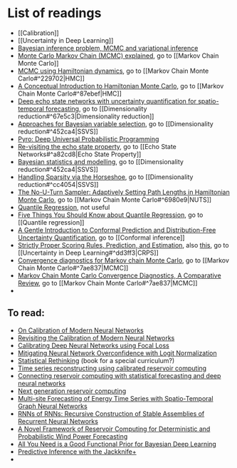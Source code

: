 # List of readings
- [[Calibration]]
- [[Uncertainty in Deep Learning]]
- [Bayesian inference problem, MCMC and variational inference](https://towardsdatascience.com/bayesian-inference-problem-mcmc-and-variational-inference-25a8aa9bce29) 
- [Monte Carlo Markov Chain (MCMC) explained](https://towardsdatascience.com/monte-carlo-markov-chain-mcmc-explained-94e3a6c8de11), go to [[Markov Chain Monte Carlo]]
- [MCMC using Hamiltonian dynamics](https://arxiv.org/pdf/1206.1901.pdf), go to [[Markov Chain Monte Carlo#^229702|HMC]]
- [A Conceptual Introduction to Hamiltonian Monte Carlo](https://arxiv.org/pdf/1701.02434.pdf), go to [[Markov Chain Monte Carlo#^87ebef|HMC]]
- [Deep echo state networks with uncertainty quantification for spatio-temporal forecasting](https://onlinelibrary.wiley.com/doi/epdf/10.1002/env.2553), go to [[Dimensionality reduction#^67e5c3|Dimensionality reduction]]
- [Approaches for Bayesian variable selection](https://www3.stat.sinica.edu.tw/statistica/oldpdf/A7n26.pdf), go to [[Dimensionality reduction#^452ca4|SSVS]]
- [Pyro: Deep Universal Probabilistic Programming](https://jmlr.org/papers/volume20/18-403/18-403.pdf)
- [Re-visiting the echo state property](https://www.researchgate.net/publication/230656358_Re-visiting_the_echo_state_property), go to [[Echo State Networks#^a82cd8|Echo State Property]]
- [Bayesian statistics and modelling](https://sci-hub.se/https://doi.org/10.1038/s43586-020-00001-2), go to [[Dimensionality reduction#^452ca4|SSVS]]
- [Handling Sparsity via the Horseshoe](https://proceedings.mlr.press/v5/carvalho09a/carvalho09a.pdf), go to [[Dimensionality reduction#^cc4054|SSVS]]
- [The No-U-Turn Sampler: Adaptively Setting Path Lengths in Hamiltonian Monte Carlo](https://arxiv.org/pdf/1111.4246.pdf), go to [[Markov Chain Monte Carlo#^6980e9|NUTS]]
- [Quantile Regression](https://medium.com/the-artificial-impostor/quantile-regression-part-1-e25bdd8d9d43), not useful
- [Five Things You Should Know about Quantile Regression](https://support.sas.com/resources/papers/proceedings17/SAS0525-2017.pdf), go to [[Quantile regression]]
- [A Gentle Introduction to Conformal Prediction and Distribution-Free Uncertainty Quantification](https://arxiv.org/pdf/2107.07511.pdf), go to [[Conformal inference]]
- [Strictly Proper Scoring Rules, Prediction, and Estimation](https://sites.stat.washington.edu/raftery/Research/PDF/Gneiting2007jasa.pdf), also [this](https://www.lokad.com/continuous-ranked-probability-score), go to [[Uncertainty in Deep Learning#^dd3ff3|CRPS]]
- [Convergence diagnostics for Markov chain Monte Carlo](https://arxiv.org/pdf/1909.11827.pdf), go to [[Markov Chain Monte Carlo#^7ae837|MCMC]]
- [Markov Chain Monte Carlo Convergence Diagnostics, A Comparative Review](https://www.jstor.org/stable/2291683#metadata_info_tab_contents), go to [[Markov Chain Monte Carlo#^7ae837|MCMC]]
- 


## To read:
- [On Calibration of Modern Neural Networks](https://arxiv.org/pdf/1706.04599.pdf)
- [Revisiting the Calibration of Modern Neural Networks](https://proceedings.neurips.cc/paper/2021/file/8420d359404024567b5aefda1231af24-Paper.pdf)
- [Calibrating Deep Neural Networks using Focal Loss](https://proceedings.neurips.cc/paper/2020/file/aeb7b30ef1d024a76f21a1d40e30c302-Paper.pdf)
- [Mitigating Neural Network Overconfidence with Logit Normalization](https://arxiv.org/pdf/2205.09310.pdf)
- [Statistical Rethinking](https://xcelab.net/rm/statistical-rethinking/) (book for a special curriculum?)
- [Time series reconstructing using calibrated reservoir computing](https://www.nature.com/articles/s41598-022-20331-3)
- [Connecting reservoir computing with statistical forecasting and deep neural networks](https://www.nature.com/articles/s41467-021-27715-5)
- [Next generation reservoir computing](https://www.nature.com/articles/s41467-021-25801-2)
- [Multi-site Forecasting of Energy Time Series with Spatio-Temporal Graph Neural Networks](https://ieeexplore.ieee.org/document/9892160)
- [RNNs of RNNs: Recursive Construction of Stable Assemblies of Recurrent Neural Networks](https://arxiv.org/pdf/2106.08928.pdf)
- [A Novel Framework of Reservoir Computing for Deterministic and Probabilistic Wind Power Forecasting](https://ieeexplore.ieee.org/abstract/document/8601366?casa_token=NIe5LD3sFqUAAAAA:bo5aqkHGU1qp1FbAkvqCaAY5Lmimmqvbu1_lMON9MYOujlEJfJgy8dkZ-L8NH3lUqQ-RyXNbUg)
- [All You Need is a Good Functional Prior for Bayesian Deep Learning](https://jmlr.org/papers/v23/20-1340.html)
- [Predictive Inference with the Jackknife+](https://www.stat.cmu.edu/~ryantibs/papers/jackknife.pdf)
- 